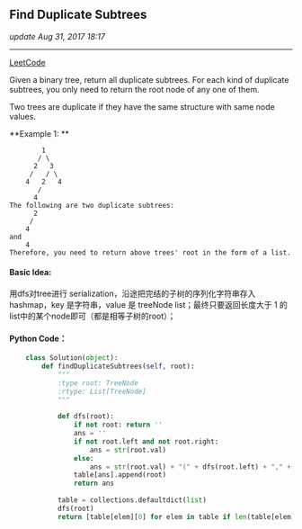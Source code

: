 ## Find Duplicate Subtrees
_update Aug 31, 2017  18:17_

---
[LeetCode](https://leetcode.com/problems/find-duplicate-subtrees/description/)

Given a binary tree, return all duplicate subtrees. For each kind of duplicate subtrees, you only need to return the root node of any one of them.

Two trees are duplicate if they have the same structure with same node values.

**Example 1: **

            1
           / \
          2   3
         /   / \
        4   2   4
           /
          4
    The following are two duplicate subtrees:
          2
         /
        4
    and
        4
    Therefore, you need to return above trees' root in the form of a list.
    
#### Basic Idea:
用dfs对tree进行 serialization，沿途把完结的子树的序列化字符串存入hashmap，key 是字符串，value 是 treeNode list；最终只要返回长度大于 1 的list中的某个node即可（都是相等子树的root）；

#### Python Code：
```python
    class Solution(object):
        def findDuplicateSubtrees(self, root):
            """
            :type root: TreeNode
            :rtype: List[TreeNode]
            """
    
            def dfs(root):
                if not root: return ''
                ans = ''
                if not root.left and not root.right:
                    ans = str(root.val)
                else:
                    ans = str(root.val) + "(" + dfs(root.left) + "," + dfs(root.right) + ")"
                table[ans].append(root)
                return ans
            
            table = collections.defaultdict(list)
            dfs(root)
            return [table[elem][0] for elem in table if len(table[elem]) > 1]
```




